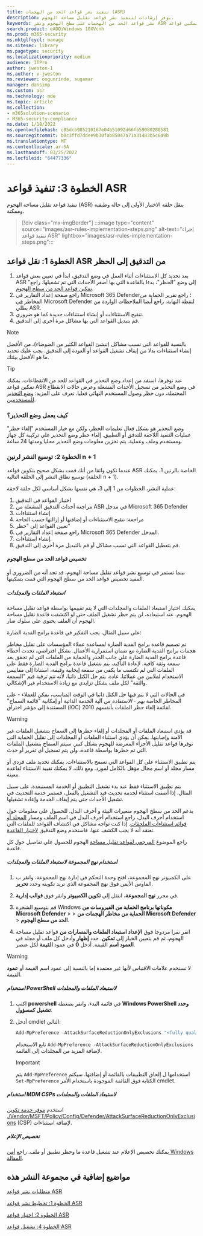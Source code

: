 ```yaml
---
title: تنفيذ نشر قواعد الحد من الهجمات (ASR)
description: يوفر إرشادات لتنفيذ نشر قواعد تقليل مساحة الهجوم.
keywords: نشر قواعد الحد من الهجمات على سطح الهجوم ونشر ASR وتمكين قواعد asr وتكوين ASR ونظام منع اقتحام المضيف وقواعد الحماية وقواعد مكافحة الهجمات وقواعد مكافحة استغلالها واستغلالها وقواعد منع Microsoft Defender لنقطة النهاية وتكوين قواعد ASR
search.product: eADQiWindows 10XVcnh
ms.prod: m365-security
ms.mktglfcycl: manage
ms.sitesec: library
ms.pagetype: security
ms.localizationpriority: medium
audience: ITPro
author: jweston-1
ms.author: v-jweston
ms.reviewer: oogunrinde, sugamar
manager: dansimp
ms.custom: asr
ms.technology: mde
ms.topic: article
ms.collection:
- m365solution-scenario
- M365-security-compliance
ms.date: 1/18/2022
ms.openlocfilehash: c85dcb985210167e04b51092d66fb59080280581
ms.sourcegitcommit: b0c3ffd7ddee9b30fab85047a71a31483b5c649b
ms.translationtype: MT
ms.contentlocale: ar-SA
ms.lasthandoff: 03/25/2022
ms.locfileid: "64477336"
---
```

# <a name="step-3-implement-asr-rules"></a>الخطوة 3: تنفيذ قواعد ASR

تنفيذ قواعد تقليل مساحة الهجوم (ASR) ينقل حلقة الاختبار الأولى إلى حالة وظيفية وممكنة.

> [!div class="mx-imgBorder"]
> :::image type="content" source="images/asr-rules-implementation-steps.png" alt-text="إجراء تنفيذ قواعد ASR" lightbox="images/asr-rules-implementation-steps.png":::
  

## <a name="step-1-transition-asr-rules-from-audit-to-block"></a>الخطوة 1: نقل قواعد ASR من التدقيق إلى الحظر

1. بعد تحديد كل الاستثناءات أثناء العمل في وضع التدقيق، ابدأ في تعيين بعض قواعد ASR إلى وضع "الحظر"، بدءا بالقاعدة التي بها أصغر الأحداث التي تم تشغيلها. راجع" [تمكين قواعد الحد من سطح الهجوم](enable-attack-surface-reduction.md).
2. راجع صفحة إعداد التقارير في Microsoft 365 Defender؛ راجع تقرير الحماية من المخاطر [في](threat-protection-reports.md) Microsoft Defender لنقطة النهاية. راجع أيضا الملاحظات الواردة من بطلي ASR.
3. تنقيح الاستثناءات أو إنشاء استثناءات جديدة كما هو ضروري.
4. قم بتبديل القواعد التي بها مشاكل مرة أخرى إلى التدقيق.

  >[!Note]
  >بالنسبة للقواعد التي تسبب مشاكل (تنشئ القواعد الكثير من الضوضاء)، من الأفضل إنشاء استثناءات بدلا من إيقاف تشغيل القواعد أو العودة إلى التدقيق. يجب عليك تحديد ما هو الأفضل  بيئتك.

  >[!Tip]
  >عند توفرها، استفد من إعداد وضع التحذير في القواعد للحد من الانقطاعات. يمكنك تمكين قواعد ASR في وضع التحذير من تسجيل الأحداث المشغلة وعرض حالات الانقطاع المحتملة، دون حظر وصول المستخدم النهائي فعليا. تعرف على المزيد: [وضع التحذير للمستخدمين](attack-surface-reduction.md#warn-mode-for-users).

### <a name="how-does-warn-mode-work"></a>كيف يعمل وضع التحذير؟

وضع التحذير هو بشكل فعال تعليمات الحظر، ولكن مع خيار المستخدم "إلغاء حظر" عمليات التنفيذ اللاحقة للتدفق أو التطبيق. إلغاء حظر وضع التحذير على تركيبة كل جهاز ومستخدم وملف وعملية. يتم تخزين معلومات وضع التحذير محليا ومدتها 24 ساعة.

### <a name="step-2-expand-deployment-to-ring-n--1"></a>الخطوة 2: توسيع النشر لرنين n + 1

عندما تكون واثقا من أنك قمت بشكل صحيح بتكوين قواعد ASR الخاصة بالرنين 1، يمكنك توسيع نطاق النشر إلى الحلقة التالية (الحلقة n + 1).

عملية النشر، الخطوات من 1 إلى 3، هي نفسها بشكل أساسي لكل حلقة لاحقة:

1. اختبار القواعد في التدقيق
2. مراجعة أحداث التدقيق المشغلة من ASR في مدخل Microsoft 365 Defender
3. إنشاء استثناءات
4. مراجعة: تنقيح الاستثناءات أو إضافتها أو إزالتها حسب الحاجة
5. تعيين القواعد إلى "حظر"
6. راجع صفحة إعداد التقارير في Microsoft 365 Defender المدخل.
7. إنشاء استثناءات.
8. قم بتعطيل القواعد التي تسبب مشاكل أو قم بالتبديل مرة أخرى إلى التدقيق.

#### <a name="customize-attack-surface-reduction-rules"></a>تخصيص قواعد الحد من سطح الهجوم

بينما تستمر في توسيع نشر قواعد تقليل مساحة الهجوم، قد تجد أنه من الضروري أو المفيد تخصيص قواعد الحد من سطح الهجوم التي قمت بتمكينها.

##### <a name="exclude-files-and-folders"></a>استبعاد الملفات والمجلدات

يمكنك اختيار استبعاد الملفات والمجلدات التي لا يتم تقييمها بواسطة قواعد تقليل مساحة الهجوم. عند استبعاده، لن يتم حظر تشغيل الملف حتى لو اكتشفت قاعدة تقليل مساحة الهجوم أن الملف يحتوي على سلوك ضار.

على سبيل المثال، يجب التفكير في قاعدة برامج الفدية الضارة:

تم تصميم قاعدة برامج الفدية الضارة لمساعدة عملاء المؤسسات على تقليل مخاطر هجمات برامج الفدية الضارة مع ضمان استمرارية الأعمال. بشكل افتراضي، تحدث أخطاء قاعدة برامج الفدية الضارة على جانب الحذر والحماية من الملفات التي لم تحقق بعد سمعة وثقة كافية. لإعادة التأكيد، يتم تشغيل قاعدة برامج الفدية الضارة فقط على الملفات التي لم تكتسب ما يكفي من سمعة إيجابية وقيمة، استنادا إلى مقاييس الاستخدام لملايين من عملائنا. عادة، يتم حل الكتل ذاتيا، لأنه تتم ترقية قيم "السمعة والثقة" لكل ملف بشكل تزايدي مع زيادة الاستخدام غير الإشكالي.

في الحالات التي لا يتم فيها حل الكتل ذاتيا في الوقت المناسب، يمكن للعملاء - على المخاطر الخاصة _بهم - الاستفادة_ من آلية الخدمة الذاتية أو إمكانية "قائمة السماح" المستندة إلى مؤشر اختراق (IOC) 2010 لقائمة إلغاء حظر الملفات بأنفسهم.

> [!WARNING]
> قد يؤدي استبعاد الملفات أو المجلدات أو إلغاء حظرها إلى السماح بتشغيل الملفات غير الآمنة وإصابتها. يمكن أن يؤدي استثناء الملفات أو المجلدات إلى تقليل الحماية التي توفرها قواعد تقليل الأجزاء المعرضة للهجوم بشكل كبير. سيتم السماح بتشغيل الملفات التي تم حظرها بواسطة قاعدة، ولن يتم تسجيل أي تقرير أو حدث.

يتم تطبيق الاستثناء على كل القواعد التي تسمح بالاستثناءات. يمكنك تحديد ملف فردي أو مسار مجلد أو اسم مجال مؤهل بالكامل لمورد. ومع ذلك، لا يمكنك تقييد الاستثناء لقاعدة معينة.

يتم تطبيق الاستثناء فقط عند بدء تشغيل التطبيق أو الخدمة المستبعدة. على سبيل المثال، إذا أضفت استثناء لخدمة تحديث قيد التشغيل بالفعل، فستمر خدمة التحديث في تشغيل الأحداث حتى يتم إيقاف الخدمة وإعادة تشغيلها.

يدعم الحد من سطح الهجوم متغيرات البيئة و أحرف البدل. للحصول على معلومات حول استخدام أحرف البدل، راجع استخدام أحرف البدل في اسم الملف ومسار [المجلد أو قوائم استثناءات الملحقات](configure-extension-file-exclusions-microsoft-defender-antivirus.md#use-wildcards-in-the-file-name-and-folder-path-or-extension-exclusion-lists).
إذا كنت تواجه مشاكل في اكتشاف القواعد للملفات التي تعتقد أنه لا يجب الكشف عنها، فاستخدم وضع التدقيق [لاختبار القاعدة](evaluate-attack-surface-reduction.md).

راجع الموضوع [المرجعي لقواعد تقليل مساحة](attack-surface-reduction-rules-reference.md) الهجوم للحصول على تفاصيل حول كل قاعدة.

##### <a name="use-group-policy-to-exclude-files-and-folders"></a>استخدام نهج المجموعة لاستبعاد الملفات والمجلدات

1. على الكمبيوتر نهج المجموعة، افتح وحدة التحكم في إدارة نهج المجموعة، [](https://technet.microsoft.com/library/cc731212.aspx)وانقر ب الماوس الأيمن فوق نهج المجموعة الذي تريد تكوينه وحدد **تحرير**.

2. في محرر **نهج المجموعة،** انتقل إلى **تكوين الكمبيوتر** وانقر فوق **قوالب إدارية**.

3. قم بتوسيع الشجرة Windows **مكوناتها برنامج الحماية من الفيروسات من Microsoft Defender** \>  \> **الحماية من مخاطر الهجمات من Microsoft Defender** \> **الحد من سطح الهجوم**.

4. انقر نقرا مزدوجا فوق **الإعداد استبعاد الملفات والمسارات من** قواعد تقليل مساحة الهجوم، ثم قم بتعيين الخيار إلى **تمكين**. حدد **إظهار** وأدخل كل ملف أو مجلد في **العمود اسم** القيمة. أدخل **0** في عمود **القيمة** لكل عنصر.

> [!WARNING]
> لا تستخدم علامات الاقتباس لأنها غير معتمدة إما بالنسبة إلى عمود  اسم القيمة أو **عمود** القيمة.

##### <a name="use-powershell-to-exclude-files-and-folders"></a>استخدام PowerShell لاستبعاد الملفات والمجلدات

1. اكتب **powershell** في قائمة البدء، وانقر بضغطة **Windows PowerShell وحدد** **تشغيل كمسؤول**.

2. أدخل cmdlet التالي:

    ```PowerShell
    Add-MpPreference -AttackSurfaceReductionOnlyExclusions "<fully qualified path or resource>"
    ```

    تابع الاستخدام `Add-MpPreference -AttackSurfaceReductionOnlyExclusions` لإضافة المزيد من المجلدات إلى القائمة.

    > [!IMPORTANT]
    > يتم `Add-MpPreference` استخدامها ل إلحاق التطبيقات بالقائمة أو إضافتها. سيكتم `Set-MpPreference` الكتابة فوق القائمة الموجودة باستخدام الأمر cmdlet.

##### <a name="use-mdm-csps-to-exclude-files-and-folders"></a>استخدام MDM CSPs لاستبعاد الملفات والمجلدات

استخدم [موفر خدمة تكوين ./Vendor/MSFT/Policy/Config/Defender/AttackSurfaceReductionOnlyExclusions](/windows/client-management/mdm/policy-csp-defender#defender-attacksurfacereductiononlyexclusions) (CSP) لإضافة استثناءات.

##### <a name="customize-the-notification"></a>تخصيص الإعلام

يمكنك تخصيص الإعلام عند تشغيل قاعدة ما وحظر تطبيق أو ملف. راجع [أمن Windows المقالة](/windows/security/threat-protection/windows-defender-security-center/windows-defender-security-center#customize-notifications-from-the-windows-defender-security-center).

## <a name="additional-topics-in-this-deployment-collection"></a>مواضيع إضافية في مجموعة النشر هذه

[متطلبات نشر قواعد ASR](attack-surface-reduction-rules-deployment.md)

[الخطوة 1: تخطيط نشر قواعد ASR](attack-surface-reduction-rules-deployment-plan.md)

[الخطوة 2: اختبار قواعد ASR](attack-surface-reduction-rules-deployment-test.md)

[الخطوة 4: تشغيل قواعد ASR](attack-surface-reduction-rules-deployment-operationalize.md)
